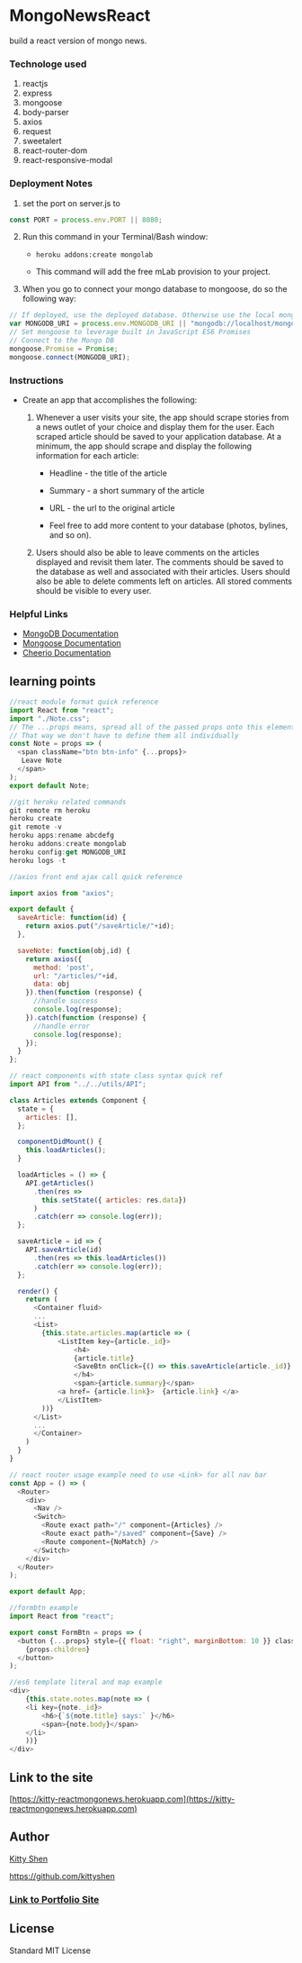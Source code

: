 # MongoNewsReact

build a react version of mongo news.


### Technologe used
1. reactjs
2. express
3. mongoose
4. body-parser
5. axios
6. request
7. sweetalert
8. react-router-dom
9. react-responsive-modal


### Deployment Notes
1. set the port on server.js to
```js
const PORT = process.env.PORT || 8080;
```
2. Run this command in your Terminal/Bash window:

    * `heroku addons:create mongolab`

    * This command will add the free mLab provision to your project.

3. When you go to connect your mongo database to mongoose, do so the following way:

```js
// If deployed, use the deployed database. Otherwise use the local mongoHeadlines database
var MONGODB_URI = process.env.MONGODB_URI || "mongodb://localhost/mongoHeadlines";
// Set mongoose to leverage built in JavaScript ES6 Promises
// Connect to the Mongo DB
mongoose.Promise = Promise;
mongoose.connect(MONGODB_URI);
```

### Instructions

* Create an app that accomplishes the following:

  1. Whenever a user visits your site, the app should scrape stories from a news outlet of your choice and display them for the user. Each scraped article should be saved to your application database. At a minimum, the app should scrape and display the following information for each article:

     * Headline - the title of the article

     * Summary - a short summary of the article

     * URL - the url to the original article

     * Feel free to add more content to your database (photos, bylines, and so on).

  2. Users should also be able to leave comments on the articles displayed and revisit them later. The comments should be saved to the database as well and associated with their articles. Users should also be able to delete comments left on articles. All stored comments should be visible to every user.


### Helpful Links

* [MongoDB Documentation](https://docs.mongodb.com/manual/)
* [Mongoose Documentation](http://mongoosejs.com/docs/api.html)
* [Cheerio Documentation](https://github.com/cheeriojs/cheerio)

## learning points

```js
//react module format quick reference
import React from "react";
import "./Note.css";
// The ...props means, spread all of the passed props onto this element
// That way we don't have to define them all individually
const Note = props => (
  <span className="btn btn-info" {...props}>
   Leave Note
  </span>
);
export default Note;
```

```js
//git heroku related commands
git remote rm heroku
heroku create
git remote -v
heroku apps:rename abcdefg
heroku addons:create mongolab
heroku config:get MONGODB_URI
heroku logs -t
```

```js
//axios front end ajax call quick reference

import axios from "axios";

export default {
  saveArticle: function(id) {
    return axios.put("/saveArticle/"+id);
  },

  saveNote: function(obj,id) {
    return axios({
      method: 'post',
      url: "/articles/"+id,
      data: obj
    }).then(function (response) {
      //handle success
      console.log(response);
    }).catch(function (response) {
      //handle error
      console.log(response);
    });
  }
};
```

```js
// react components with state class syntax quick ref
import API from "../../utils/API";

class Articles extends Component {
  state = {
    articles: [],
  };

  componentDidMount() {
    this.loadArticles();
  }

  loadArticles = () => {
    API.getArticles()
      .then(res =>
        this.setState({ articles: res.data})
      )
      .catch(err => console.log(err));
  };

  saveArticle = id => {
    API.saveArticle(id)
      .then(res => this.loadArticles())
      .catch(err => console.log(err));
  };

  render() {
    return (
      <Container fluid>
      ...
      <List>
        {this.state.articles.map(article => (
            <ListItem key={article._id}>
                <h4>
                {article.title}  
                <SaveBtn onClick={() => this.saveArticle(article._id)} />
                </h4>
                <span>{article.summary}</span>
            <a href= {article.link}>  {article.link} </a>
            </ListItem>
        ))}
      </List>
      ...
      </Container>
    )   
  }
}
```

```js
// react router usage example need to use <Link> for all nav bar
const App = () => (
  <Router>
    <div>
      <Nav />
      <Switch>
        <Route exact path="/" component={Articles} />
        <Route exact path="/saved" component={Save} />
        <Route component={NoMatch} />
      </Switch>
    </div>
  </Router>
);

export default App;
```

```js
//formbtn example
import React from "react";

export const FormBtn = props => (
  <button {...props} style={{ float: "right", marginBottom: 10 }} className="btn btn-success">
    {props.children}
  </button>
);

```

```js
//es6 template literal and map example 
<div>
    {this.state.notes.map(note => (
    <li key={note._id}>
        <h6>{`${note.title} says:` }</h6>
        <span>{note.body}</span>
    </li>
    ))}
</div>
```


## Link to the site
[https://kitty-reactmongonews.herokuapp.com](https://kitty-reactmongonews.herokuapp.com)

## Author 
[Kitty Shen ](https://github.com/kittyshen)

https://github.com/kittyshen

### [Link to Portfolio Site](https://kittyshen.github.io/Portfolio/)

## License
Standard MIT License
